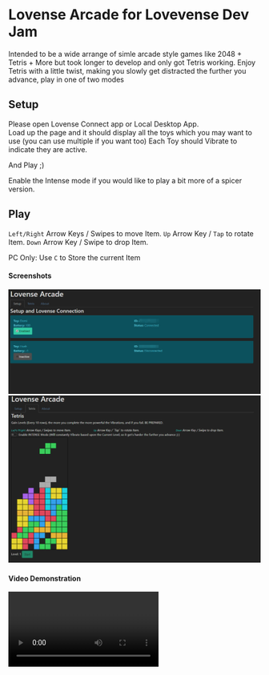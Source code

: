 # Lovense Arcade for Lovevense Dev Jam

Intended to be a wide arrange of simle arcade style games like 2048 + Tetris + More but took longer to develop and only got Tetris working.
Enjoy Tetris with a little twist, making you slowly get distracted the further you advance, play in one of two modes

## Setup
Please open Lovense Connect app or Local Desktop App.
<br>
Load up the page and it should display all the toys which you may want to use (you can use multiple if you want too)
Each Toy should Vibrate to indicate they are active.

And Play ;)

Enable the Intense mode if you would like to play a bit more of a spicer version.


## Play
`Left/Right` Arrow Keys / Swipes to move Item.
`Up` Arrow Key / `Tap` to rotate Item.
`Down` Arrow Key / Swipe to drop Item.


PC Only:
Use `C` to Store the current Item

#### Screenshots
![Setup Page](Picture1.png)
![Tetris](Picture2.png)

#### Video Demonstration
![Example Video](Example_Video.mp4)